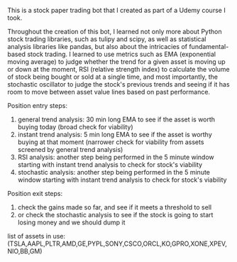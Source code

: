 This is a stock paper trading bot that I created as part of a Udemy course I took.

Throughout the creation of this bot, I learned not only more about Python stock trading libraries,
such as tulipy and scipy, as well as statistical analysis libraries like pandas, but also about
the intricacies of fundamental-based stock trading. I learned to use metrics such as EMA (exponential moving average) to judge whether the trend for a given asset is moving up or down at the moment, RSI (relative strength index) to calculate the volume of stock being bought or sold at a single time, and most importantly, the stochastic oscillator to judge the stock's previous trends and seeing if it has room to move between asset value lines based on past performance.

Position entry steps:

1. general trend analysis: 30 min long EMA to see if the asset is worth buying today (broad check for viability)
2. instant trend analysis: 5 min long EMA to see if the asset is worthy buying at that moment (narrower check for viability from assets screened by general trend analysis)
3. RSI analysis: another step being performed in the 5 minute window starting with instant trend analysis to check for stock's viability
4. stochastic analysis: another step being performed in the 5 minute window starting with instant trend analysis to check for stock's viability

Position exit steps:

1. check the gains made so far, and see if it meets a threshold to sell
2. or check the stochastic analysis to see if the stock is going to start losing money and we should dump it

list of assets in use: 
(TSLA,AAPL,PLTR,AMD,GE,PYPL,SONY,CSCO,ORCL,KO,GPRO,XONE,XPEV,NIO,BB,GM)